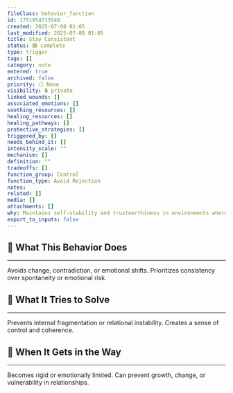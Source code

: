 ```yaml
---
fileClass: behavior_function
id: 1751954713548
created: 2025-07-08 01:05
last_modified: 2025-07-08 01:05
title: Stay Consistent
status: 🟩 complete
type: trigger
tags: []
category: note
entered: true
archived: false
priority: ⚪ None
visibility: 🔒 private
linked_wounds: []
associated_emotions: []
soothing_resources: []
healing_resources: []
healing_pathways: []
protective_strategies: []
triggered_by: []
needs_behind_it: []
intensity_scale: ""
mechanism: []
definition: ""
tradeoffs: []
function_group: Control
function_type: Avoid Rejection
notes: 
related: []
media: []
attachments: []
why: Maintains self-stability and trustworthiness in environments where unpredictability was dangerous or trust was fragile.
export_to_inputs: false
---
```


## 🧠 What This Behavior Does
---
Avoids change, contradiction, or emotional shifts. Prioritizes consistency over spontaneity or emotional risk.

## 🔁 What It Tries to Solve
---
Prevents internal fragmentation or relational instability. Creates a sense of control and coherence.

## 🚧 When It Gets in the Way
---
Becomes rigid or emotionally limited. Can prevent growth, change, or vulnerability in relationships.
